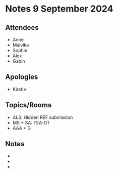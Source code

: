 # Notes 9 September 2024

## Attendees 

* Anne
* Malvika
* Sophie
* Alex
* Gabin

## Apologies

* Kirstie

## Topics/Rooms

* ALS: Hidden REF submission
* MS + SA: TEA-DT
* AAA + G

## Notes

* 
* 
* 
